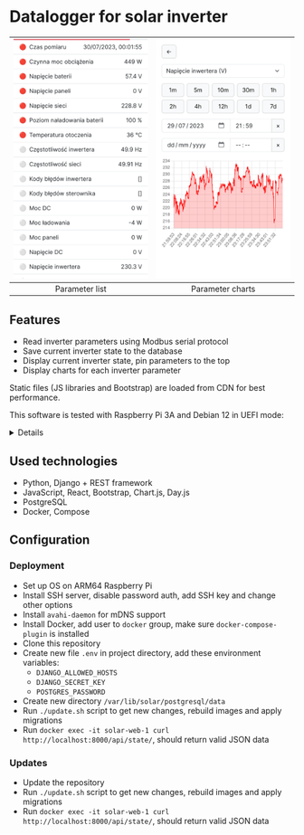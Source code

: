 # Datalogger for solar inverter

| ![](assets/scr1.png) | ![](assets/scr2.png) |
| :------------------: | :------------------: |
|    Parameter list    |   Parameter charts   |

## Features

- Read inverter parameters using Modbus serial protocol
- Save current inverter state to the database
- Display current inverter state, pin parameters to the top
- Display charts for each inverter parameter

Static files (JS libraries and Bootstrap) are loaded from CDN for best performance.

This software is tested with Raspberry Pi 3A and Debian 12 in UEFI mode:

<details>
<summary>Details</summary>

```
$ hostnamectl
 Static hostname: solar
       Icon name: computer-embedded
         Chassis: embedded
      Machine ID: (redacted)
         Boot ID: (redacted)
Operating System: Debian GNU/Linux 12 (bookworm)
          Kernel: Linux 6.1.0-10-arm64
    Architecture: arm64
 Hardware Vendor: Raspberry Pi Foundation
  Hardware Model: Raspberry Pi 3 Model A+
Firmware Version: UEFI Firmware v1.39

$ free
               total        used        free      shared  buff/cache   available
Mem:          412376      237984       12776       15372      186792      174392
Swap:        1048572       38912     1009660
```

</details>

## Used technologies

- Python, Django + REST framework
- JavaScript, React, Bootstrap, Chart.js, Day.js
- PostgreSQL
- Docker, Compose

## Configuration

### Deployment

- Set up OS on ARM64 Raspberry Pi
- Install SSH server, disable password auth, add SSH key and change other options
- Install `avahi-daemon` for mDNS support
- Install Docker, add user to `docker` group, make sure `docker-compose-plugin` is installed
- Clone this repository
- Create new file `.env` in project directory, add these environment variables:
  - `DJANGO_ALLOWED_HOSTS`
  - `DJANGO_SECRET_KEY`
  - `POSTGRES_PASSWORD`
- Create new directory `/var/lib/solar/postgresql/data`
- Run `./update.sh` script to get new changes, rebuild images and apply migrations
- Run `docker exec -it solar-web-1 curl http://localhost:8000/api/state/`, should return valid JSON data

### Updates

- Update the repository
- Run `./update.sh` script to get new changes, rebuild images and apply migrations
- Run `docker exec -it solar-web-1 curl http://localhost:8000/api/state/`, should return valid JSON data
